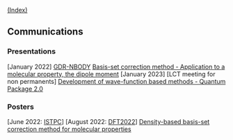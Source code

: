 [(Index)](https://dtraore97.github.io/)
## Communications

### Presentations
[January 2022] [GDR-NBODY](https://lcpq.github.io/gdr_nbody_2021/) [Basis-set correction method - Application to a molecular property, the dipole moment](https://github.com/dtraore97/dtraore97.github.io/files/8917809/traore.pdf)
[January 2023] [LCT meeting for non permanents] [Development of wave-function based methods - Quantum Package 2.0](https://dtraore97.github.io/ressources/QP)


### Posters
[June 2022: [ISTPC](https://quantique.u-strasbg.fr/ISTPC/)] [August 2022: [DFT2022](https://www.dft2022.be/)] [Density-based basis-set correction method for molecular properties](https://github.com/dtraore97/dtraore97.github.io/files/8917784/diata_traore_poster_2022.pdf)
